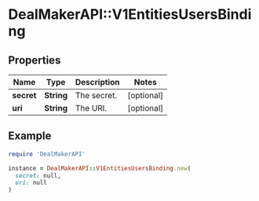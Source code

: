 # DealMakerAPI::V1EntitiesUsersBinding

## Properties

| Name | Type | Description | Notes |
| ---- | ---- | ----------- | ----- |
| **secret** | **String** | The secret. | [optional] |
| **uri** | **String** | The URI. | [optional] |

## Example

```ruby
require 'DealMakerAPI'

instance = DealMakerAPI::V1EntitiesUsersBinding.new(
  secret: null,
  uri: null
)
```

